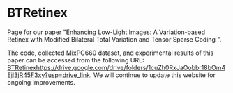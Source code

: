 # BTRetinex
Page for our paper "Enhancing Low-Light Images: A Variation-based Retinex with Modified Bilateral Total Variation and Tensor Sparse Coding ".

The code, collected MixPG660 dataset, and experimental results of this paper can be accessed from the following URL: [BTRetinex](https://drive.google.com/drive/folders/1cuZh0RxJaOobbr18bOm4Ejl3jR45F3xy?usp=drive_link)https://drive.google.com/drive/folders/1cuZh0RxJaOobbr18bOm4Ejl3jR45F3xy?usp=drive_link. We will continue to update this website for ongoing improvements.
